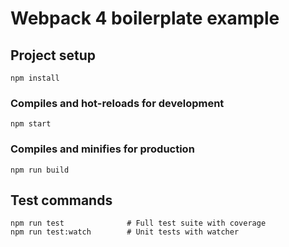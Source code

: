 # Webpack 4 boilerplate example
## Project setup
```
npm install
```

### Compiles and hot-reloads for development
```
npm start
```

### Compiles and minifies for production
```
npm run build
```

## Test commands
```
npm run test              # Full test suite with coverage
npm run test:watch        # Unit tests with watcher
```
